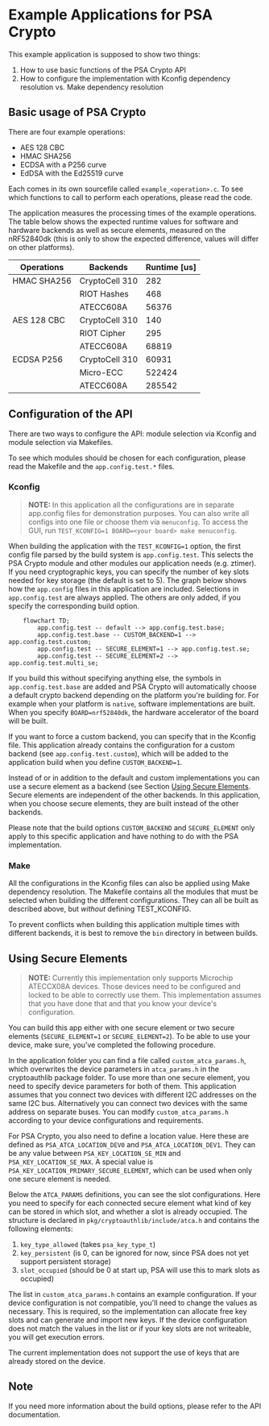 # Example Applications for PSA Crypto
This example application is supposed to show two things:
1. How to use basic functions of the PSA Crypto API
2. How to configure the implementation with Kconfig dependency resolution vs. Make dependency resolution

## Basic usage of PSA Crypto
There are four example operations:
- AES 128 CBC
- HMAC SHA256
- ECDSA with a P256 curve
- EdDSA with the Ed25519 curve

Each comes in its own sourcefile called `example_<operation>.c`. To see which functions to call to perform each operations, please read the code.

The application measures the processing times of the example operations. The table below shows the expected runtime values
for software and hardware backends as well as secure elements, measured on the nRF52840dk (this is only to show the expected difference, values will differ on other platforms).

| Operations  | Backends       | Runtime \[us\]   |
|-------------|----------------|------------------|
| HMAC SHA256 | CryptoCell 310 | 282              |
|             | RIOT Hashes    | 468              |
|             | ATECC608A      | 56376            |
| AES 128 CBC | CryptoCell 310 | 140              |
|             | RIOT Cipher    | 295              |
|             | ATECC608A      | 68819            |
| ECDSA P256  | CryptoCell 310 | 60931            |
|             | Micro-ECC      | 522424           |
|             | ATECC608A      | 285542           |


## Configuration of the API
There are two ways to configure the API: module selection via Kconfig and module selection
via Makefiles.

To see which modules should be chosen for each configuration, please read the Makefile and
the `app.config.test.*` files.

### Kconfig
> **NOTE:** In this application all the configurations are in separate app.config files
> for demonstration purposes. You can also write all configs into one file or choose them
> via `menuconfig`.
> To access the GUI, run `TEST_KCONFIG=1 BOARD=<your board> make menuconfig`.

When building the application with the `TEST_KCONFIG=1` option, the first config file parsed by the build system is `app.config.test`. This selects the PSA Crypto module and other modules our application needs (e.g. ztimer). If you need cryptographic keys, you can specify the number of key slots needed for key storage (the default is set to 5).
The graph below shows how the `app.config` files in this application are included.
Selections in `app.config.test` are always applied.
The others are only added, if you specify the corresponding build option.

```mermaid
    flowchart TD;
        app.config.test -- default --> app.config.test.base;
        app.config.test.base -- CUSTOM_BACKEND=1 --> app.config.test.custom;
        app.config.test -- SECURE_ELEMENT=1 --> app.config.test.se;
        app.config.test -- SECURE_ELEMENT=2 --> app.config.test.multi_se;
```
If you build this without specifying anything else, the symbols in `app.config.test.base`
are added and PSA Crypto will automatically choose a default crypto backend depending on the platform you're building for.
For example when your platform is `native`, software implementations are built.
When you specify `BOARD=nrf52840dk`, the hardware accelerator of the board will be built.

If you want to force a custom backend, you can specify that in the Kconfig file. This application already contains the configuration for a custom backend (see `app.config.test.custom`), which will be added to the application build when you define `CUSTOM_BACKEND=1`.

Instead of or in addition to the default and custom implementations you can use a secure element as a backend (see Section [Using Secure Elements](#using-secure-elements]).
Secure elements are independent of the other backends. In this application, when you
choose secure elements, they are built instead of the other backends.

Please note that the build options `CUSTOM_BACKEND` and `SECURE_ELEMENT` only apply to this specific application and have nothing to do with the PSA implementation.

### Make
All the configurations in the Kconfig files can also be applied using Make dependency resolution. The Makefile contains all the modules that must be selected when building the different configurations.
They can all be built as described above, but *without* defining TEST_KCONFIG.

To prevent conflicts when building this application multiple times with different backends, it is best to remove the `bin` directory in between builds.

## Using Secure Elements
> **NOTE:**
> Currently this implementation only supports Microchip ATECCX08A devices. Those devices need to be configured and locked to be able to correctly use them.
> This implementation assumes that you have done that and that you know your device's configuration.

You can build this app either with one secure element or two secure elements (`SECURE_ELEMENT=1` or `SECURE_ELEMENT=2`). To be able to use your device, make sure, you've completed the following procedure.

In the application folder you can find a file called `custom_atca_params.h`, which overwrites the device parameters in `atca_params.h` in the cryptoauthlib package folder.
To use more than one secure element, you need to specify device parameters for both of them.
This application assumes that you connect two devices with different I2C addresses on the same I2C bus.
Alternatively you can connect two devices with the same address on separate buses.
You can modify `custom_atca_params.h` according to your device configurations and requirements.

For PSA Crypto, you also need to define a location value. Here these are defined as `PSA_ATCA_LOCATION_DEV0` and `PSA_ATCA_LOCATION_DEV1`. They can be any value between `PSA_KEY_LOCATION_SE_MIN` and `PSA_KEY_LOCATION_SE_MAX`.
A special value is `PSA_KEY_LOCATION_PRIMARY_SECURE_ELEMENT`, which can be used when only one secure element is needed.

Below the `ATCA_PARAMS` definitions, you can see the slot configurations.
Here you need to specify for each connected secure element what kind of key can be stored in which slot, and whether a slot is already occupied. The structure is declared in `pkg/cryptoauthlib/include/atca.h` and contains the following elements:
1. `key_type_allowed` (takes `psa_key_type_t`)
2. `key_persistent` (is 0, can be ignored for now, since PSA does not yet support persistent storage)
3. `slot_occupied` (should be 0 at start up, PSA will use this to mark slots as occupied)

The list in `custom_atca_params.h` contains an example configuration. If your device configuration is not compatible, you'll need to change the values as necessary.
This is required, so the implementation can allocate free key slots and can generate and import new keys. If the device configuration does not match the values in the list or if your key slots are not writeable, you will get execution errors.

The current implementation does not support the use of keys that are already stored on the device.

## Note
If you need more information about the build options, please refer to the API documentation.
